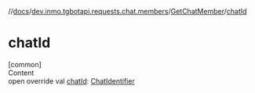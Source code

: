 //[docs](../../../index.md)/[dev.inmo.tgbotapi.requests.chat.members](../index.md)/[GetChatMember](index.md)/[chatId](chat-id.md)



# chatId  
[common]  
Content  
open override val [chatId](chat-id.md): [ChatIdentifier](../../dev.inmo.tgbotapi.types/-chat-identifier/index.md)  



